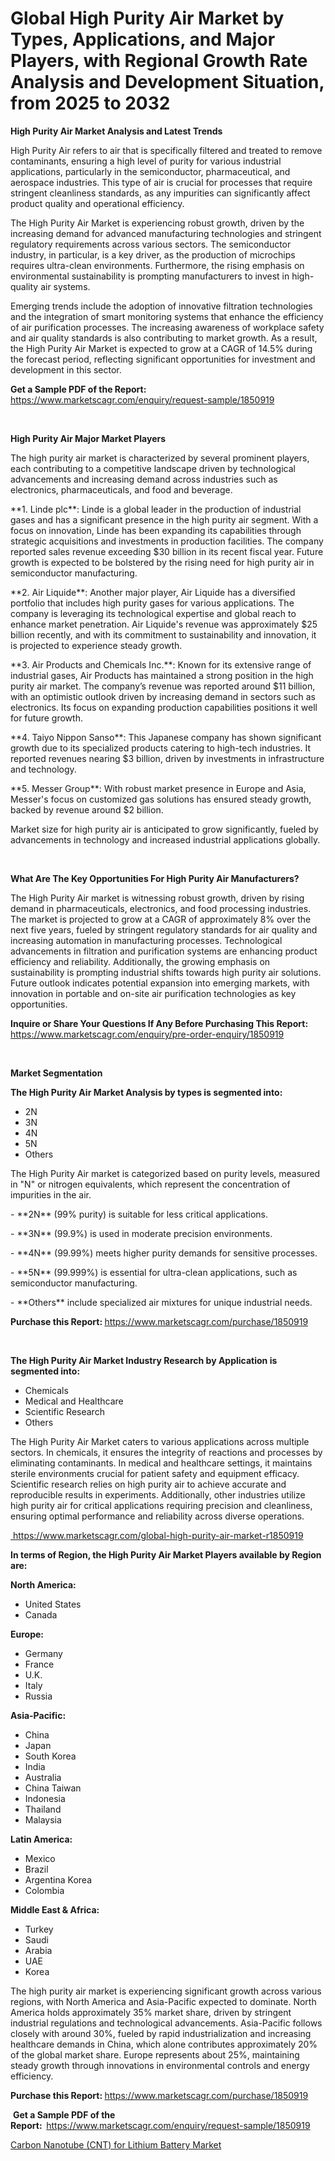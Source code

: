 <p><h1>Global High Purity Air Market by Types, Applications, and Major Players, with Regional Growth Rate Analysis and Development Situation, from 2025 to 2032</h1></p><p><strong>High Purity Air Market Analysis and Latest Trends</strong></p>
<p><p>High Purity Air refers to air that is specifically filtered and treated to remove contaminants, ensuring a high level of purity for various industrial applications, particularly in the semiconductor, pharmaceutical, and aerospace industries. This type of air is crucial for processes that require stringent cleanliness standards, as any impurities can significantly affect product quality and operational efficiency.</p><p>The High Purity Air Market is experiencing robust growth, driven by the increasing demand for advanced manufacturing technologies and stringent regulatory requirements across various sectors. The semiconductor industry, in particular, is a key driver, as the production of microchips requires ultra-clean environments. Furthermore, the rising emphasis on environmental sustainability is prompting manufacturers to invest in high-quality air systems.</p><p>Emerging trends include the adoption of innovative filtration technologies and the integration of smart monitoring systems that enhance the efficiency of air purification processes. The increasing awareness of workplace safety and air quality standards is also contributing to market growth. As a result, the High Purity Air Market is expected to grow at a CAGR of 14.5% during the forecast period, reflecting significant opportunities for investment and development in this sector.</p></p>
<p><strong>Get a Sample PDF of the Report:&nbsp;</strong> <a href="https://www.marketscagr.com/enquiry/request-sample/1850919?utm_campaign=3127&utm_medium=2&utm_source=Github&utm_content=ia&utm_term=26032025&utm_id=high-purity-air">https://www.marketscagr.com/enquiry/request-sample/1850919</a></p>
<p>&nbsp;</p>
<p><strong>High Purity Air Major Market Players</strong></p>
<p><p>The high purity air market is characterized by several prominent players, each contributing to a competitive landscape driven by technological advancements and increasing demand across industries such as electronics, pharmaceuticals, and food and beverage.</p><p>**1. Linde plc**: Linde is a global leader in the production of industrial gases and has a significant presence in the high purity air segment. With a focus on innovation, Linde has been expanding its capabilities through strategic acquisitions and investments in production facilities. The company reported sales revenue exceeding $30 billion in its recent fiscal year. Future growth is expected to be bolstered by the rising need for high purity air in semiconductor manufacturing.</p><p>**2. Air Liquide**: Another major player, Air Liquide has a diversified portfolio that includes high purity gases for various applications. The company is leveraging its technological expertise and global reach to enhance market penetration. Air Liquide's revenue was approximately $25 billion recently, and with its commitment to sustainability and innovation, it is projected to experience steady growth.</p><p>**3. Air Products and Chemicals Inc.**: Known for its extensive range of industrial gases, Air Products has maintained a strong position in the high purity air market. The company’s revenue was reported around $11 billion, with an optimistic outlook driven by increasing demand in sectors such as electronics. Its focus on expanding production capabilities positions it well for future growth.</p><p>**4. Taiyo Nippon Sanso**: This Japanese company has shown significant growth due to its specialized products catering to high-tech industries. It reported revenues nearing $3 billion, driven by investments in infrastructure and technology.</p><p>**5. Messer Group**: With robust market presence in Europe and Asia, Messer's focus on customized gas solutions has ensured steady growth, backed by revenue around $2 billion.</p><p>Market size for high purity air is anticipated to grow significantly, fueled by advancements in technology and increased industrial applications globally.</p></p>
<p>&nbsp;</p>
<p><strong>What Are The Key Opportunities For High Purity Air Manufacturers?</strong></p>
<p><p>The High Purity Air market is witnessing robust growth, driven by rising demand in pharmaceuticals, electronics, and food processing industries. The market is projected to grow at a CAGR of approximately 8% over the next five years, fueled by stringent regulatory standards for air quality and increasing automation in manufacturing processes. Technological advancements in filtration and purification systems are enhancing product efficiency and reliability. Additionally, the growing emphasis on sustainability is prompting industrial shifts towards high purity air solutions. Future outlook indicates potential expansion into emerging markets, with innovation in portable and on-site air purification technologies as key opportunities.</p></p>
<p><strong>Inquire or Share Your Questions If Any Before Purchasing This Report:</strong> <a href="https://www.marketscagr.com/enquiry/pre-order-enquiry/1850919?utm_campaign=3127&utm_medium=2&utm_source=Github&utm_content=ia&utm_term=26032025&utm_id=high-purity-air">https://www.marketscagr.com/enquiry/pre-order-enquiry/1850919</a></p>
<p>&nbsp;</p>
<p><strong>Market Segmentation</strong></p>
<p><strong>The High Purity Air Market Analysis by types is segmented into:</strong></p>
<p><ul><li>2N</li><li>3N</li><li>4N</li><li>5N</li><li>Others</li></ul></p>
<p><p>The High Purity Air market is categorized based on purity levels, measured in "N" or nitrogen equivalents, which represent the concentration of impurities in the air. </p><p>- **2N** (99% purity) is suitable for less critical applications.  </p><p>- **3N** (99.9%) is used in moderate precision environments.  </p><p>- **4N** (99.99%) meets higher purity demands for sensitive processes.  </p><p>- **5N** (99.999%) is essential for ultra-clean applications, such as semiconductor manufacturing.  </p><p>- **Others** include specialized air mixtures for unique industrial needs.</p></p>
<p><strong>Purchase this Report:&nbsp;</strong><a href="https://www.marketscagr.com/purchase/1850919?utm_campaign=3127&utm_medium=2&utm_source=Github&utm_content=ia&utm_term=26032025&utm_id=high-purity-air">https://www.marketscagr.com/purchase/1850919</a></p>
<p>&nbsp;</p>
<p><strong>The High Purity Air Market Industry Research by Application is segmented into:</strong></p>
<p><ul><li>Chemicals</li><li>Medical and Healthcare</li><li>Scientific Research</li><li>Others</li></ul></p>
<p><p>The High Purity Air Market caters to various applications across multiple sectors. In chemicals, it ensures the integrity of reactions and processes by eliminating contaminants. In medical and healthcare settings, it maintains sterile environments crucial for patient safety and equipment efficacy. Scientific research relies on high purity air to achieve accurate and reproducible results in experiments. Additionally, other industries utilize high purity air for critical applications requiring precision and cleanliness, ensuring optimal performance and reliability across diverse operations.</p></p>
<p><a href="https://www.marketscagr.com/global-high-purity-air-market-r1850919?utm_campaign=3127&utm_medium=2&utm_source=Github&utm_content=ia&utm_term=26032025&utm_id=high-purity-air">&nbsp;https://www.marketscagr.com/global-high-purity-air-market-r1850919</a></p>
<p><strong>In terms of Region, the High Purity Air Market Players available by Region are:</strong></p>
<p>
    <p> <strong> North America: </strong>
        <ul>
            <li>United States</li>
            <li>Canada</li>
        </ul>
        </p> 
    <p> <strong> Europe: </strong>
        <ul>
            <li>Germany</li>
            <li>France</li>
            <li>U.K.</li>
            <li>Italy</li>
            <li>Russia</li>
        </ul>
        </p> 
    <p> <strong> Asia-Pacific: </strong>
        <ul>
            <li>China</li>
            <li>Japan</li>
            <li>South Korea</li>
            <li>India</li>
            <li>Australia</li>
            <li>China Taiwan</li>
            <li>Indonesia</li>
            <li>Thailand</li>
            <li>Malaysia</li>
        </ul>
        </p> 
    <p> <strong> Latin America: </strong>
        <ul>
            <li>Mexico</li>
            <li>Brazil</li>
            <li>Argentina Korea</li>
            <li>Colombia</li>
        </ul>
        </p> 
    <p> <strong> Middle East & Africa: </strong>
        <ul>
            <li>Turkey</li>
            <li>Saudi</li>
            <li>Arabia</li>
            <li>UAE</li>
            <li>Korea</li>
        </ul>
    </p>
    </p>
<p><p>The high purity air market is experiencing significant growth across various regions, with North America and Asia-Pacific expected to dominate. North America holds approximately 35% market share, driven by stringent industrial regulations and technological advancements. Asia-Pacific follows closely with around 30%, fueled by rapid industrialization and increasing healthcare demands in China, which alone contributes approximately 20% of the global market share. Europe represents about 25%, maintaining steady growth through innovations in environmental controls and energy efficiency.</p></p>
<p><strong>Purchase this Report: </strong><a href="https://www.marketscagr.com/purchase/1850919?utm_campaign=3127&utm_medium=2&utm_source=Github&utm_content=ia&utm_term=26032025&utm_id=high-purity-air">https://www.marketscagr.com/purchase/1850919</a></p>
<p>&nbsp;<strong>Get a Sample PDF of the Report:&nbsp;&nbsp;</strong><a href="https://www.marketscagr.com/enquiry/request-sample/1850919?utm_campaign=3127&utm_medium=2&utm_source=Github&utm_content=ia&utm_term=26032025&utm_id=high-purity-air">https://www.marketscagr.com/enquiry/request-sample/1850919</a></p>
<p><strong></strong></p>
<p><p><a href="https://github.com/geyangvayora/Market-Research-Report-List-1/blob/main/carbon-nanotube-cnt-for-lithium-battery-market.md?utm_campaign=3127&utm_medium=2&utm_source=Github&utm_content=ia&utm_term=26032025&utm_id=high-purity-air">Carbon Nanotube (CNT) for Lithium Battery Market</a></p></p>